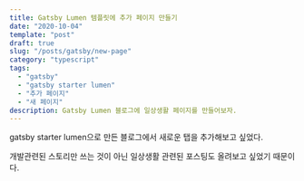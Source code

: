 ```yaml
---
title: Gatsby Lumen 템플릿에 추가 페이지 만들기
date: "2020-10-04"
template: "post"
draft: true
slug: "/posts/gatsby/new-page"
category: "typescript"
tags:
  - "gatsby"
  - "gatsby starter lumen"
  - "추가 페이지"
  - "새 페이지"
description: Gatsby Lumen 블로그에 일상생활 페이지를 만들어보자.
---
```


<style>
.focus-red{
  color:red;
  font-weight:bold;
}
</style>

gatsby starter lumen으로 만든 블로그에서 새로운 탭을 추가해보고 싶었다.

개발관련된 스토리만 쓰는 것이 아닌 일상생활 관련된 포스팅도 올려보고 싶었기 때문이다.
